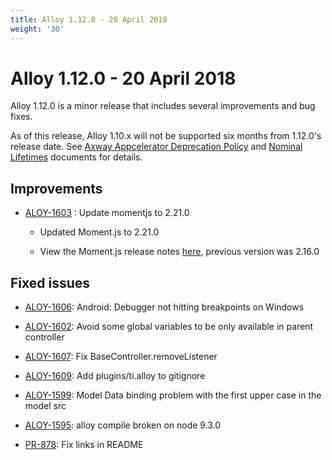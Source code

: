 ```yaml
---
title: Alloy 1.12.0 - 20 April 2018
weight: '30'
---
```


# Alloy 1.12.0 - 20 April 2018

Alloy 1.12.0 is a minor release that includes several improvements and bug fixes.

As of this release, Alloy 1.10.x will not be supported six months from 1.12.0's release date. See [Axway Appcelerator Deprecation Policy](/guide/AMPLIFY_Appcelerator_Services_Overview/Axway_Appcelerator_Deprecation_Policy/) and [Nominal Lifetimes](#undefined) documents for details.

## Improvements

* [ALOY-1603](https://jira.appcelerator.org/browse/ALOY-1603) : Update momentjs to 2.21.0

    * Updated Moment.js to 2.21.0

    * View the Moment.js release notes [here](https://github.com/moment/moment/blob/d0a45f0390c108cc18d71a3d3f38d040392483c5/CHANGELOG.md), previous version was 2.16.0

## Fixed issues

* [ALOY-1606](https://jira.appcelerator.org/browse/ALOY-1606): Android: Debugger not hitting breakpoints on Windows

* [ALOY-1602](https://jira.appcelerator.org/browse/ALOY-1602): Avoid some global variables to be only available in parent controller

* [ALOY-1607](https://jira.appcelerator.org/browse/ALOY-1607): Fix BaseController.removeListener

* [ALOY-1609](https://jira.appcelerator.org/browse/ALOY-1609): Add plugins/ti.alloy to gitignore

* [ALOY-1599](https://jira.appcelerator.org/browse/ALOY-1599): Model Data binding problem with the first upper case in the model src

* [ALOY-1595](https://jira.appcelerator.org/browse/ALOY-1595): alloy compile broken on node 9.3.0

* [PR-878](https://github.com/tidev/alloy/pull/878): Fix links in README
